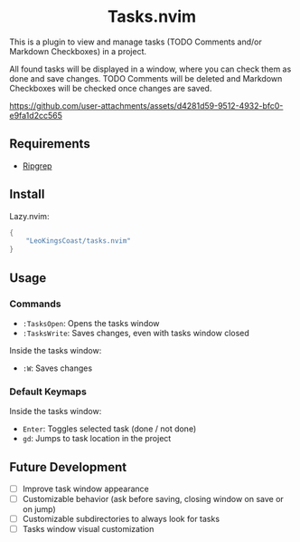 <h1 align="center">Tasks.nvim</h1>

This is a plugin to view and manage tasks (TODO Comments and/or Markdown Checkboxes) in a project.

All found tasks will be displayed in a window, where you can check them as done and save changes. TODO Comments will be deleted and Markdown Checkboxes will be checked once changes are saved.

https://github.com/user-attachments/assets/d4281d59-9512-4932-bfc0-e9fa1d2cc565

## Requirements

- [Ripgrep](https://github.com/BurntSushi/ripgrep)

## Install

Lazy.nvim:

```lua
{
    "LeoKingsCoast/tasks.nvim"
}
```

## Usage

### Commands

- `:TasksOpen`: Opens the tasks window
- `:TasksWrite`: Saves changes, even with tasks window closed

Inside the tasks window:

- `:W`: Saves changes

### Default Keymaps

Inside the tasks window:

- `Enter`: Toggles selected task (done / not done)
- `gd`: Jumps to task location in the project

## Future Development

- [ ] Improve task window appearance
- [ ] Customizable behavior (ask before saving, closing window on save or on jump)
- [ ] Customizable subdirectories to always look for tasks
- [ ] Tasks window visual customization
